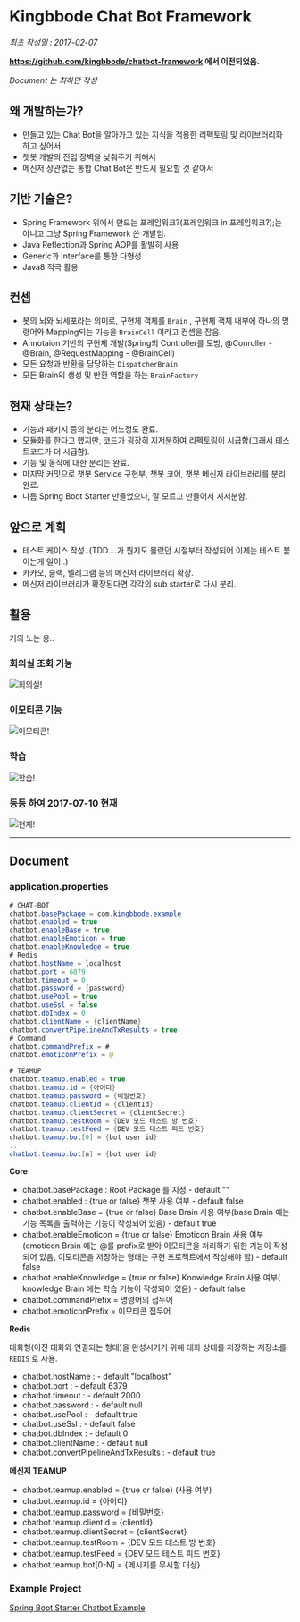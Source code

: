 # Kingbbode Chat Bot Framework

*최초 작성일 : 2017-02-07*

**https://github.com/kingbbode/chatbot-framework 에서 이전되었음.**

*Document 는 최하단 작성*

## 왜 개발하는가?

- 만들고 있는 Chat Bot을 알아가고 있는 지식을 적용한 리펙토링 및 라이브러리화 하고 싶어서
- 챗봇 개발의 진입 장벽을 낮춰주기 위해서
- 메신저 상관없는 통합 Chat Bot은 반드시 필요할 것 같아서

## 기반 기술은?

- Spring Framework 위에서 만드는 프레임워크?(프레임워크 in 프레임워크?);는 아니고 그냥 Spring Framework 쓴 개발임.
- Java Reflection과 Spring AOP를 활발히 사용
- Generic과 Interface를 통한 다형성
- Java8 적극 활용

## 컨셉

- 봇의 뇌와 뇌세포라는 의미로, 구현체 객체를 `Brain` , 구현체 객체 내부에 하나의 명령어와 Mapping되는 기능을 `BrainCell` 이라고 컨셉을 잡음.
- Annotaion 기반의 구현체 개발(Spring의 Controller를 모방, @Conroller - @Brain, @RequestMapping - @BrainCell) 
- 모든 요청과 반환을 담당하는 `DispatcherBrain`
- 모든 Brain의 생성 및 반환 역할을 하는 `BrainFactory`

## 현재 상태는?

- 기능과 패키지 등의 분리는 어느정도 완료.
- 모듈화를 한다고 했지만, 코드가 굉장히 지저분하여 리펙토링이 시급함(그래서 테스트코드가 더 시급함).
- 기능 및 동작에 대한 분리는 완료.
- 마지막 커밋으로 챗봇 Service 구현부, 챗봇 코어, 챗봇 메신저 라이브러리를 분리 완료.
- 나름 Spring Boot Starter 만들었으나, 잘 모르고 만들어서 지저분함.

## 앞으로 계획

- 테스트 케이스 작성..(TDD....가 뭔지도 몰랐던 시절부터 작성되어 이제는 테스트 붙이는게 일이..)
- 카카오, 슬랙, 텔레그램 등의 메신저 라이브러리 확장.
- 메신저 라이브러리가 확장된다면 각각의 sub starter로 다시 분리.

## 활용

거의 노는 용..

### 회의실 조회 기능

![회의실!](./images/cf.png)

### 이모티콘 기능

![이모티콘!](./images/cf2.png)

### 학습

![학습!](./images/cf3.png)

### 등등 하여 2017-07-10 현재

![현재!](./images/cf4.png)

---

## Document

### application.properties

```java
# CHAT-BOT
chatbot.basePackage = com.kingbbode.example
chatbot.enabled = true
chatbot.enableBase = true
chatbot.enableEmoticon = true
chatbot.enableKnowledge = true
# Redis
chatbot.hostName = localhost
chatbot.port = 6879
chatbot.timeout = 0
chatbot.password = {password}
chatbot.usePool = true
chatbot.useSsl = false
chatbot.dbIndex = 0
chatbot.clientName = {clientName}
chatbot.convertPipelineAndTxResults = true
# Command
chatbot.commandPrefix = #
chatbot.emoticonPrefix = @

# TEAMUP
chatbot.teamup.enabled = true
chatbot.teamup.id = {아이디}
chatbot.teamup.password = {비밀번호}
chatbot.teamup.clientId = {clientId}
chatbot.teamup.clientSecret = {clientSecret}
chatbot.teamup.testRoom = {DEV 모드 테스트 방 번호}
chatbot.teamup.testFeed = {DEV 모드 테스트 피드 번호}
chatbot.teamup.bot[0] = {bot user id}
..
chatbot.teamup.bot[n] = {bot user id}
```

**Core**

- chatbot.basePackage : Root Package 를 지정 - default ""
- chatbot.enabled : {true or false} 챗봇 사용 여부 - default false
- chatbot.enableBase = {true or false} Base Brain 사용 여부(base Brain 에는 기능 목록을 출력하는 기능이 작성되어 있음) - default true
- chatbot.enableEmoticon = {true or false} Emoticon Brain 사용 여부(emoticon Brain 에는 @를 prefix로 받아 이모티콘을 처리하기 위한 기능이 작성되어 있음, 이모티콘을 저장하는 형태는 구현 프로젝트에서 작성해야 함) - default false
- chatbot.enableKnowledge = {true or false} Knowledge Brain 사용 여부( knowledge Brain 에는 학습 기능이 작성되어 있음) - default false
- chatbot.commandPrefix = 명령어의 접두어
- chatbot.emoticonPrefix = 이모티콘 접두어

**Redis**

대화형(이전 대화와 연결되는 형태)을 완성시키기 위해 대화 상태를 저장하는 저장소를 `REDIS` 로 사용.

- chatbot.hostName : - default "localhost"
- chatbot.port : - default 6379
- chatbot.timeout : - default 2000
- chatbot.password : - default null
- chatbot.usePool : - default true
- chatbot.useSsl : - default false
- chatbot.dbIndex : - default 0
- chatbot.clientName : - default null
- chatbot.convertPipelineAndTxResults : - default true

**메신저 TEAMUP**
  
- chatbot.teamup.enabled = {true or false} (사용 여부)
- chatbot.teamup.id = {아이디}
- chatbot.teamup.password = {비밀번호}
- chatbot.teamup.clientId = {clientId}
- chatbot.teamup.clientSecret = {clientSecret}
- chatbot.teamup.testRoom = {DEV 모드 테스트 방 번호}
- chatbot.teamup.testFeed = {DEV 모드 테스트 피드 번호} 
- chatbot.teamup.bot[0-N] = {메시지를 무시할 대상}

### Example Project

[Spring Boot Starter Chatbot Example](https://github.com/kingbbode/spring-boot-starter-chatbot-example)
